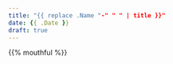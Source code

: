 ```yaml
---
title: "{{ replace .Name "-" " " | title }}"
date: {{ .Date }}
draft: true
---
```


{{% mouthful %}}
